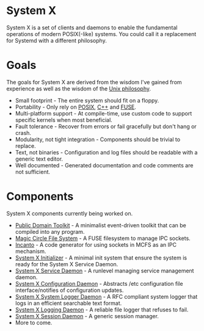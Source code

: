 # System X
System X is a set of clients and daemons to enable the fundamental operations of modern POSIX(-like) systems.  You could call it a replacement for Systemd with a different philosophy.

# Goals
The goals for System X are derived from the wisdom I've gained from experience as well as the wisdom of the [Unix philosophy](https://en.wikipedia.org/wiki/Unix_philosophy).

* Small footprint - The entire system should fit on a floppy.
* Portability - Only rely on [POSIX](https://en.wikipedia.org/wiki/POSIX), [C++](https://en.wikipedia.org/wiki/C%2B%2B_Standard_Library) and [FUSE](https://en.wikipedia.org/wiki/Filesystem_in_Userspace).
* Multi-platform support - At compile-time, use custom code to support specific kernels when most beneficial.
* Fault tolerance - Recover from errors or fail gracefully but don't hang or crash.
* Modularity, not tight integration - Components should be trivial to replace.
* Text, not binaries - Configuration and log files should be readable with a generic text editor.
* Well documented - Generated documentation and code comments are not sufficient.

# Components
System X components currently being worked on.
* [Public Domain Toolkit](https://github.com/GravisZro/pdtk) - A minimalist event-driven toolkit that can be compiled into any program.
* [Magic Circle File System](https://github.com/GravisZro/mcfs) - A FUSE filesystem to manage IPC sockets.
* [Incanto](https://github.com/GravisZro/incanto) - A code generator for using sockets in MCFS as an IPC mechanism.
* [System X Initializer](https://github.com/GravisZro/sxinit) - A minimal init system that ensure the system is ready for the System X Service Daemon.
* [System X Service Daemon](https://github.com/GravisZro/sxserviced) - A runlevel managing service management daemon.
* [System X Configuration Daemon](https://github.com/GravisZro/sxconfigd) - Abstracts /etc configuration file interface/notifies of configuration updates.
* [System X System Logger Daemon](https://github.com/GravisZro/sxsyslogd) - A RFC compliant system logger that logs in an efficient searchable text format.
* [System X Logging Daemon](https://github.com/GravisZro/sxlogd) - A reliable file logger that refuses to fail.
* [System X Session Daemon](https://github.com/GravisZro/sxsessiond) - A generic session manager.
* More to come.

